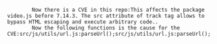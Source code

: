 
            Now there is a CVE in this repo:This affects the package video.js before 7.14.3. The src attribute of track tag allows to bypass HTML escaping and execute arbitrary code..
            Now the following functions is the cause for the CVE:src/js/utils/url.js:parseUrl();src/js/utils/url.js:parseUrl();
            